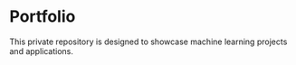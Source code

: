 # Portfolio
This private repository is designed to showcase machine learning projects and applications.
